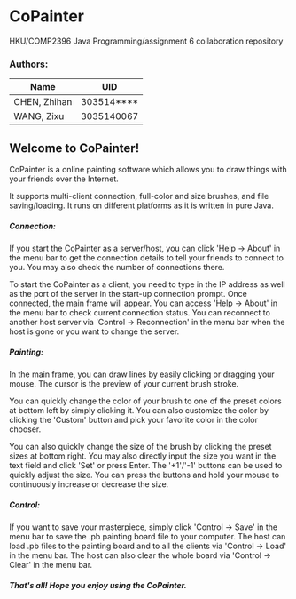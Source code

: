 # CoPainter
HKU/COMP2396 Java Programming/assignment 6 collaboration repository

### Authors:
Name | UID
-------------|-----------
CHEN, Zhihan | 303514****
WANG, Zixu   | 3035140067

## Welcome to CoPainter!
CoPainter is a online painting software which allows you to
draw things with your friends over the Internet.

It supports multi-client connection, full-color and size brushes, and file saving/loading.
It runs on different platforms as it is written in pure Java.
##### Connection:
If you start the CoPainter as a server/host,
you can click 'Help -> About' in the menu bar
to get the connection details to tell your friends
to connect to you. You may also check the number
of connections there.

To start the CoPainter as a client,
you need to type in the IP address as well as
the port of the server in the start-up connection prompt.
Once connected, the main frame will appear.
You can access 'Help -> About' in the menu bar
to check current connection status.
You can reconnect to another host server
via 'Control -> Reconnection' in the menu bar
when the host is gone or you want to change the server.
			
##### Painting:
In the main frame, you can draw lines by
easily clicking or dragging your mouse.
The cursor is the preview of your current brush stroke.

You can quickly change the color of your brush
to one of the preset colors at bottom left
by simply clicking it. You can also customize the color
by clicking the 'Custom' button and pick your favorite color
in the color chooser.

You can also quickly change the size of the brush
by clicking the preset sizes at bottom right.
You may also directly input the size you want
in the text field and click 'Set' or press Enter.
The '+1'/'-1' buttons can be used to quickly adjust
the size. You can press the buttons and hold your mouse
to continuously increase or decrease the size.
			
##### Control:
If you want to save your masterpiece, simply click
'Control -> Save' in the menu bar to save the .pb
painting board file to your computer.
The host can load .pb files to the painting board
and to all the clients via 'Control -> Load' in the menu bar.
The host can also clear the whole board
via 'Control -> Clear' in the menu bar.
			
##### That's all! Hope you enjoy using the CoPainter.
